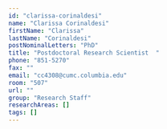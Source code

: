 ```yaml
---
id: "clarissa-corinaldesi"
name: "Clarissa Corinaldesi"
firstName: "Clarissa"
lastName: "Corinaldesi"
postNominalLetters: "PhD"
title: "Postdoctoral Research Scientist  "
phone: "851-5270"
fax: ""
email: "cc4308@cumc.columbia.edu"
room: "507"
url: ""
group: "Research Staff"
researchAreas: []
tags: []
---
```

